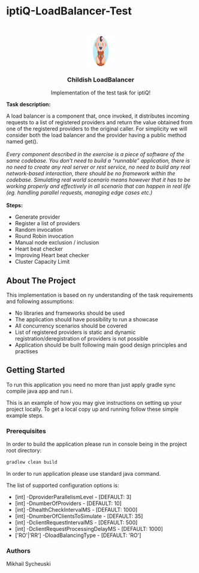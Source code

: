 # iptiQ-LoadBalancer-Test

<!-- PROJECT LOGO -->
<br />
<p align="center">
  <img src="docs/images/baby-image.png" alt="Logo" width="80" height="80">

  <h3 align="center">Childish LoadBalancer</h3>

  <p align="center">
    Implementation of the test task for iptiQ!
    <br />
  </p> 
</p>

<p><b>Task description:</b></p>
<p>
  A load balancer is a component that, once invoked, it distributes incoming requests to a list of registered providers and return the value obtained from one of the registered providers to the original caller. For simplicity we will consider both the load balancer and the provider having a public method named get().
  <br />
  <br />
  <i>Every component described in the exercise is a piece of software of the same codebase. You don’t need to build a “runnable” application, there is no need to create any real server or rest service, no need to build any real network-based interaction, there should be no framework within the codebase. Simulating real world scenario means however that it has to be working properly and effectively in all scenario that can happen in real life (eg. handling parallel requests, managing edge cases etc.)</i>
  <br />
  <br />
  <b>Steps:</b>
  <ul>
      <li>
          Generate provider
      </li>
      <li>
          Register a list of providers
      </li>
      <li>
          Random invocation
      </li>        
      <li>
          Round Robin invocation
      </li>
      <li>
          Manual node exclusion / inclusion
      </li>
      <li>
          Heart beat checker
      </li>
      <li>
          Improving Heart beat checker
      </li> 
      <li>
          Cluster Capacity Limit
      </li>               
  </ul>
</p>



<!-- ABOUT THE PROJECT -->
## About The Project

This implementation is based on ny understanding of the task requirements and following assumptions:
* No libraries and frameworks should be used
* The application should have possibility to run a showcase
* All concurrency scenarios should be covered
* List of registered providers is static and dynamic registration/deregistration of providers is not possible
* Application should be built following main good design principles and practises

<!-- GETTING STARTED -->
## Getting Started

To run this application you need no more than just apply gradle sync compile java app and run i.

This is an example of how you may give instructions on setting up your project locally.
To get a local copy up and running follow these simple example steps.

### Prerequisites

In order to build the application please run in console being in the project root directory:
```sh
gradlew clean build
```

In order to run application please use standard java command.

The list of supported configuration options is:
* [int] -DproviderParallelismLevel - [DEFAULT: 3]
* [int] -DnumberOfProviders - [DEFAULT: 10]
* [int] -DhealthCheckIntervalMS - [DEFAULT: 1000]
* [int] -DnumberOfClientsToSimulate - [DEFAULT: 35]
* [int] -DclientRequestIntervalMS - [DEFAULT: 500]
* [int] -DclientRequestProcessingDelayMS - [DEFAULT: 1000]
* ['RO'|'RR'] -DloadBalancingType - [DEFAULT: 'RO']

### Authors

Mikhail Sycheuski




